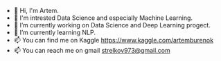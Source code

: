 * 👋 Hi, I'm Artem.
* 👀 I'm intrested Data Science and especially Machine Learning.
* 🔭 I’m currently working on Data Science and Deep Learning progect.
* 🌱 I’m currently learning NLP.
* 📫 You can find me on Kaggle https://www.kaggle.com/artemburenok
* 📫 You can reach me on gmail strelkov973@gmail.com 
<!--
**ArtemBurenok/ArtemBurenok** is a ✨ _special_ ✨ repository because its `README.md` (this file) appears on your GitHub profile.

Here are some ideas to get you started:

- 🔭 I’m currently working on ...
- 🌱 I’m currently learning ...
- 👯 I’m looking to collaborate on ...
- 🤔 I’m looking for help with ...
- 💬 Ask me about ...
- 📫 How to reach me: ...
- 😄 Pronouns: ...
- ⚡ Fun fact: ...
-->
